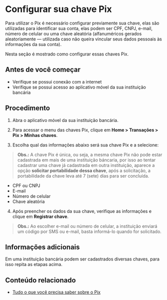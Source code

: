 ﻿# Configurar sua chave Pix

Para utilizar o Pix é necessário configurar previamente sua chave, elas são utilizadas para identificar sua conta, elas podem ser CPF, CNPJ, e-mail, número de celular ou uma chave aleatória (alfanuméricos gerados aleatoriamente — utilizada caso não queira vincular seus dados pessoais às informações da sua conta). 

Nesta seção é mostrado como configurar essas chaves Pix.

## Antes de você começar
- Verifique se possui conexão com a internet
- Verifique se possui acesso ao aplicativo móvel da sua instituição bancária
  
## Procedimento
1. Abra o aplicativo móvel da sua instituição bancária.
2. Para acessar o menu das chaves Pix, clique em **Home > Transações > Pix > Minhas chaves**.

3. Escolha qual das informações abaixo será sua chave Pix e a selecione:
   
> **Obs.:** A chave Pix é única, ou seja, a mesma chave Pix não pode estar cadastrada em mais de uma instituição báncaria, por isso ao tentar cadastrar uma chave já cadastrada em outra instituição, aparece a opção **solicitar portabilidade dessa chave**, após a solicitação, a portabilidade da chave leva até 7 (sete) dias para ser concluída.

- CPF ou CNPJ
- E-mail
- Número de celular
- Chave aleatória
  
4.  Após preencher os dados da sua chave, verifique as informações e clique em **Registrar chave**. 
  
> **Obs.:** Ao escolher e-mail ou número de celular, a instituição enviará um código por SMS ou e-mail, basta informá-lo quando for solicitado. 

## Informações adicionais
Em uma instituição bancária podem ser cadastrados diversas chaves, para isso repita as etapas acima. 

## Conteúdo relacionado
  - [Tudo o que você precisa saber sobre o Pix](tudo-o-que-você-precisa-saber-sobre-o-Pix.md)

  
